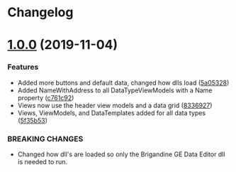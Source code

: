 # Changelog

# [1.0.0](https://github.com/DStilwagen/Brigandine-GE-Data-Editor-GUI/compare/...v1.0.0) (2019-11-04)


### Features

* Added more buttons and default data, changed how dlls load ([5a05328](https://github.com/DStilwagen/Brigandine-GE-Data-Editor-GUI/commit/5a053280d3366c0eed03790d8b82f7955f6e3c9c))
* Added NameWithAddress to all DataTypeViewModels with a Name property ([c761c92](https://github.com/DStilwagen/Brigandine-GE-Data-Editor-GUI/commit/c761c92901e4a63a2cadde1b146b1e64be269cb5))
* Views now use the header view models and a data grid ([8336927](https://github.com/DStilwagen/Brigandine-GE-Data-Editor-GUI/commit/833692774b366c0e9dfc8c43e25b244df90f6b3f))
* Views, ViewModels, and DataTemplates added for all data types ([5f35b53](https://github.com/DStilwagen/Brigandine-GE-Data-Editor-GUI/commit/5f35b538a15fb939e0c4e2fee2aada4b34320169))


### BREAKING CHANGES

* Changed how dll's are loaded so only the Brigandine GE Data Editor dll is needed to run.
